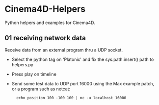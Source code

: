Cinema4D-Helpers
================

Python helpers and examples for Cinema4D.

01 receiving network data
-------------------------

Receive data from an external program thru a UDP socket.

- Select the python tag on 'Platonic' and fix the sys.path.insert() path to helpers.py

- Press play on timeline

- Send some test data to UDP port 16000 using the Max example patch, or a program such as netcat:

        echo position 100 -100 100 | nc -u localhost 16000

